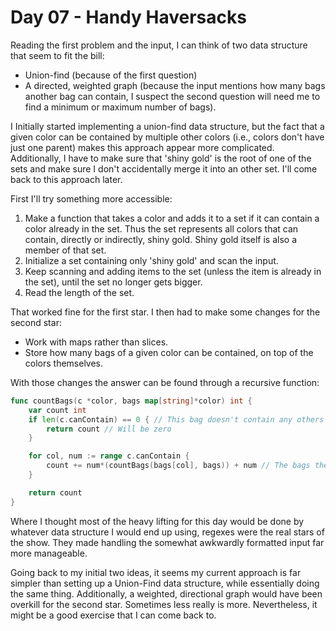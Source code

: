 # Day 07 - Handy Haversacks

Reading the first problem and the input, I can think of two data structure that seem to fit the bill:

- Union-find (because of the first question)
- A directed, weighted graph (because the input mentions how many bags another bag can contain, I suspect the second question will need me to find a minimum or maximum number of bags).

I Initially started implementing a union-find data structure, but the fact that a given color can be contained by multiple other colors (i.e., colors don't have just one parent) makes this approach appear more complicated. Additionally, I have to make sure that 'shiny gold' is the root of one of the sets and make sure I don't accidentally merge it into an other set. I'll come back to this approach later.

First I'll try something more accessible:
1. Make a function that takes a color and adds it to a set if it can contain a color already in the set. Thus the set represents all colors that can contain, directly or indirectly, shiny gold. Shiny gold itself is also a member of that set.
2. Initialize a set containing only 'shiny gold' and scan the input.
3. Keep scanning and adding items to the set (unless the item is already in the set), until the set no longer gets bigger.
4. Read the length of the set.

That worked fine for the first star. I then had to make some changes for the second star:
- Work with maps rather than slices.
- Store how many bags of a given color can be contained, on top of the colors themselves.

With those changes the answer can be found through a recursive function:
```go
func countBags(c *color, bags map[string]*color) int {
	var count int
	if len(c.canContain) == 0 { // This bag doesn't contain any others
		return count // Will be zero
	}

	for col, num := range c.canContain {
		count += num*(countBags(bags[col], bags)) + num // The bags themselves, plus what they contain
	}

	return count
}
```
Where I thought most of the heavy lifting for this day would be done by whatever data structure I would end up using, regexes were the real stars of the show. They made handling the somewhat awkwardly formatted input far more manageable.

Going back to my initial two ideas, it seems my current approach is far simpler than setting up a Union-Find data structure, while essentially doing the same thing. Additionally, a weighted, directional graph would have been overkill for the second star. Sometimes less really is more. Nevertheless, it might be a good exercise that I can come back to.